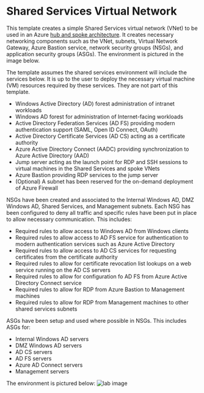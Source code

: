 # Shared Services Virtual Network
This template creates a simple Shared Services virtual network (VNet) to be used in an Azure [hub and spoke architecture](https://docs.microsoft.com/en-us/azure/architecture/reference-architectures/hybrid-networking/hub-spoke).  It creates necessary networking components such as the VNet, subnets, Virtual Network Gateway, Azure Bastion service, network security groups (NSGs), and application security groups (ASGs).  The environment is pictured in the image below.

The template assumes the shared services environment will include the services below.  It is up to the user to deploy the necessary virtual machine (VM) resources required by these services.  They are not part of this template.

* Windows Active Directory (AD) forest administration of intranet workloads
* Windows AD forest for administration of Internet-facing workloads
* Active Directory Federation Services (AD FS) providing modern authentication support (SAML, Open ID Connect, OAuth)
* Active Directory Certificate Services (AD CS) acting as a certificate authority
* Azure Active Directory Connect (AADC) providing synchronization to Azure Active Directory (AAD)
* Jump server acting as the launch point for RDP and SSH sessions to virtual machines in the Shared Services and spoke VNets
* Azure Bastion providing RDP services to the jump server
* (Optional) A subnet has been reserved for the on-demand deployment of Azure Firewall

NSGs have been created and associated to the Internal Windows AD, DMZ Windows AD, Shared Services, and Management subnets.  Each NSG has been configured to deny all traffic and specific rules have been put in place to allow necessary communication.  This includes:

* Required rules to allow access to Windows AD from Windows clients
* Required rules to allow access to AD FS service for authentication to modern authentication services such as Azure Active Directory
* Required rules to allow access to AD CS services for requesting certificates from the certificate authority
* Required rules to allow for certificate revocation list lookups on a web service running on the AD CS servers
* Required rules to allow for configuration fo AD FS from Azure Active Directory Connect service
* Required rules to allow for RDP from Azure Bastion to Management machines
* Required rules to allow for RDP from Management machines to other shared services subnets

ASGs have been setup and used where possible in NSGs.  This includes ASGs for:
* Internal Windows AD servers
* DMZ Windows AD servers
* AD CS servers
* AD FS servers
* Azure AD Connect servers
* Management servers

The environment is pictured below:
![lab image](lab.visual.png)
